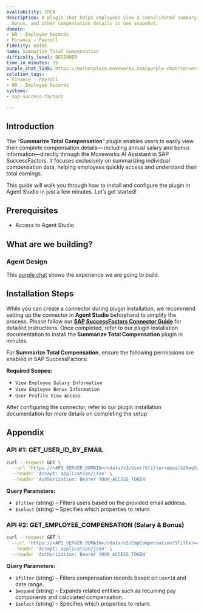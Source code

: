```yaml
---
availability: IDEA
description: A plugin that helps employees view a consolidated summary of salary,
  bonus, and other compensation details in one snapshot.
domain:
- HR - Employee Records
- Finance - Payroll
fidelity: GUIDE
name: Summarize Total Compensation
difficulty_level: BEGINNER
time_in_minutes: 15
purple_chat_link: https://marketplace.moveworks.com/purple-chat?conversation=%7B%22messages%22%3A%5B%7B%22role%22%3A%22user%22%2C%22parts%22%3A%5B%7B%22richText%22%3A%22Show+me+the+compensation+summaries+for+my+team%22%7D%5D%7D%2C%7B%22role%22%3A%22assistant%22%2C%22parts%22%3A%5B%7B%22reasoningSteps%22%3A%5B%7B%22status%22%3A%22success%22%2C%22richText%22%3A%22%3Cp+xmlns%3D%5C%22http%3A%2F%2Fwww.w3.org%2F1999%2Fxhtml%5C%22%3EIdentifying+direct+reports+from+%3Cb%3ESAP+SuccessFactors%3C%2Fb%3E.%3C%2Fp%3E%22%7D%2C%7B%22status%22%3A%22success%22%2C%22richText%22%3A%22%3Cp+xmlns%3D%5C%22http%3A%2F%2Fwww.w3.org%2F1999%2Fxhtml%5C%22%3EFound+3+direct+reports%3A+Priya+Sharma%2C+David+Chen%2C+and+Maria+Rodriguez.%3C%2Fp%3E%22%7D%5D%7D%2C%7B%22richText%22%3A%22%3Cp+xmlns%3D%5C%22http%3A%2F%2Fwww.w3.org%2F1999%2Fxhtml%5C%22%3EI+can+pull+compensation+data+for+your+team+from+%3Cb%3ESAP+SuccessFactors%3C%2Fb%3E.+I+found+three+direct+reports%3A+Priya+Sharma%2C+David+Chen%2C+and+Maria+Rodriguez.+What+information+are+you+interested+in%3F%3C%2Fp%3E%22%7D%2C%7B%22buttons%22%3A%5B%7B%22buttonText%22%3A%22Full+Summary%22%2C%22style%22%3A%22filled%22%7D%2C%7B%22buttonText%22%3A%22Salary+%26+Bonus%22%2C%22style%22%3A%22outlined%22%7D%2C%7B%22buttonText%22%3A%22Equity+Only%22%2C%22style%22%3A%22outlined%22%7D%5D%7D%5D%7D%2C%7B%22role%22%3A%22user%22%2C%22parts%22%3A%5B%7B%22richText%22%3A%22Full+Summary%22%7D%5D%7D%2C%7B%22role%22%3A%22assistant%22%2C%22parts%22%3A%5B%7B%22richText%22%3A%22%3Cp+xmlns%3D%5C%22http%3A%2F%2Fwww.w3.org%2F1999%2Fxhtml%5C%22%3EHere+are+the+compensation+summaries+for+your+direct+reports+for+the+current+fiscal+year%3A%3C%2Fp%3E%3Cul+xmlns%3D%5C%22http%3A%2F%2Fwww.w3.org%2F1999%2Fxhtml%5C%22%3E%3Cli%3E%3Cb%3EPriya+Sharma%3C%2Fb%3E%3Cul%3E%3Cli%3ESalary%3A+%24150%2C000%3C%2Fli%3E%3Cli%3EBonus%3A+%2425%2C000%3C%2Fli%3E%3Cli%3EEquity%3A+250+RSUs%3C%2Fli%3E%3C%2Ful%3E%3C%2Fli%3E%3Cli%3E%3Cb%3EDavid+Chen%3C%2Fb%3E%3Cul%3E%3Cli%3ESalary%3A+%24145%2C000%3C%2Fli%3E%3Cli%3EBonus%3A+%2422%2C000%3C%2Fli%3E%3Cli%3EEquity%3A+225+RSUs%3C%2Fli%3E%3C%2Ful%3E%3C%2Fli%3E%3Cli%3E%3Cb%3EMaria+Rodriguez%3C%2Fb%3E%3Cul%3E%3Cli%3ESalary%3A+%24160%2C000%3C%2Fli%3E%3Cli%3EBonus%3A+%2430%2C000%3C%2Fli%3E%3Cli%3EEquity%3A+300+RSUs%3C%2Fli%3E%3C%2Ful%3E%3C%2Fli%3E%3C%2Ful%3E%22%7D%2C%7B%22citations%22%3A%5B%7B%22connectorName%22%3A%22sap-successfactors%22%2C%22citationTitle%22%3A%22Priya+Sharma%22%7D%2C%7B%22connectorName%22%3A%22sap-successfactors%22%2C%22citationTitle%22%3A%22David+Chen%22%7D%2C%7B%22connectorName%22%3A%22sap-successfactors%22%2C%22citationTitle%22%3A%22Maria+Rodriguez%22%7D%5D%7D%5D%7D%5D%7D
solution_tags:
- Finance - Payroll
- HR - Employee Records
systems:
- sap-success-factors

---
```

## Introduction

The “**Summarize Total Compensation**” plugin enables users to easily view their complete compensation details— including annual salary and bonus information—directly through the Moveworks AI Assistant in SAP SuccessFactors. It focuses exclusively on summarizing individual compensation data, helping employees quickly access and understand their total earnings.

This guide will walk you through how to install and configure the plugin in Agent Studio in just a few minutes. Let’s get started!

## **Prerequisites**

- Access to Agent Studio

## **What are we building?**

### Agent Design

This [purple chat](https://marketplace.moveworks.com/purple-chat?conversation=%7B%22citations%22%3A%5B%7B%22connectorName%22%3A%22sap-successfactors%22%2C%22citationTitle%22%3A%22Employee+Compensation%22%7D%5D%2C%22messages%22%3A%5B%7B%22role%22%3A%22user%22%2C%22parts%22%3A%5B%7B%22richText%22%3A%22Can+you+provide+my+compensation+details%2C+including+salary+and+bonus%2C+for+the+first+quarter+of+2019%3F%22%7D%5D%7D%2C%7B%22role%22%3A%22assistant%22%2C%22parts%22%3A%5B%7B%22reasoningSteps%22%3A%5B%7B%22status%22%3A%22success%22%2C%22richText%22%3A%22Identifying+the+user+in+%3Cb+xmlns%3D%5C%22http%3A%2F%2Fwww.w3.org%2F1999%2Fxhtml%5C%22%3ESAP+SuccessFactors%3C%2Fb%3E.%22%7D%2C%7B%22status%22%3A%22success%22%2C%22richText%22%3A%22User+identified+successfully.+Retrieving+salary+and+bonus+details+for+Q1+2019.%22%7D%5D%7D%2C%7B%22richText%22%3A%22Here+are+your+salary+and+bonus+details+for+the+period+%3Cb+xmlns%3D%5C%22http%3A%2F%2Fwww.w3.org%2F1999%2Fxhtml%5C%22%3EJanuary+1%2C+2019%3C%2Fb%3E+to+%3Cb+xmlns%3D%5C%22http%3A%2F%2Fwww.w3.org%2F1999%2Fxhtml%5C%22%3EMarch+31%2C+2019%3C%2Fb%3E%3A%22%7D%2C%7B%22richText%22%3A%22%3Cul+xmlns%3D%5C%22http%3A%2F%2Fwww.w3.org%2F1999%2Fxhtml%5C%22%3E%3Cli%3E%3Cb%3EAnnual+Base+Salary%3C%2Fb%3E%3A+%2495%2C500+USD%3C%2Fli%3E%3Cli%3E%3Cb%3EBase+Salary+%28per+pay+period%29%3C%2Fb%3E%3A+%243%2C979+USD%3C%2Fli%3E%3Cli%3E%3Cb%3EFrequency%3C%2Fb%3E%3A+Bi-Weekly%3C%2Fli%3E%3Cli%3E%3Cb%3EBonus+Target%3C%2Fb%3E%3A+%246%2C500+USD%3C%2Fli%3E%3Cli%3E%3Cb%3EBonus+Paid%3C%2Fb%3E%3A+%246%2C000+USD%3C%2Fli%3E%3Cli%3E%3Cb%3EPay+Range%3C%2Fb%3E%3A+PR-US-SU-09%3C%2Fli%3E%3Cli%3E%3Cb%3ECompa+Ratio%3C%2Fb%3E%3A+1.1200%3C%2Fli%3E%3Cli%3E%3Cb%3ERange+Penetration%3C%2Fb%3E%3A+0.8100%3C%2Fli%3E%3Cli%3E%3Cb%3ECurrency%3C%2Fb%3E%3A+USD%3C%2Fli%3E%3Cli%3E%3Cb%3EEvent+Reason%3C%2Fb%3E%3A+New+Hire+Compensation%3C%2Fli%3E%3C%2Ful%3E%22%7D%2C%7B%22citations%22%3A%5B%7B%22connectorName%22%3A%22sap-successfactors%22%2C%22citationTitle%22%3A%22View+Quarterly+Summary%22%7D%5D%7D%5D%7D%2C%7B%22role%22%3A%22user%22%2C%22parts%22%3A%5B%7B%22richText%22%3A%22What+were+my+total+salary+and+bonus+for+the+entire+year+2019%3F%22%7D%5D%7D%2C%7B%22role%22%3A%22assistant%22%2C%22parts%22%3A%5B%7B%22reasoningSteps%22%3A%5B%7B%22status%22%3A%22success%22%2C%22richText%22%3A%22Retrieving+full+year+salary+and+bonus+details+for+2019+from+%3Cb+xmlns%3D%5C%22http%3A%2F%2Fwww.w3.org%2F1999%2Fxhtml%5C%22%3ESAP+SuccessFactors%3C%2Fb%3E.%22%7D%5D%7D%2C%7B%22richText%22%3A%22Here+are+your+salary+and+bonus+details+for+the+full+year+%3Cb+xmlns%3D%5C%22http%3A%2F%2Fwww.w3.org%2F1999%2Fxhtml%5C%22%3EJanuary+1%2C+2019%3C%2Fb%3E+to+%3Cb+xmlns%3D%5C%22http%3A%2F%2Fwww.w3.org%2F1999%2Fxhtml%5C%22%3EDecember+31%2C+2019%3C%2Fb%3E%3A%22%7D%2C%7B%22richText%22%3A%22%3Cul+xmlns%3D%5C%22http%3A%2F%2Fwww.w3.org%2F1999%2Fxhtml%5C%22%3E%3Cli%3E%3Cb%3EAnnual+Base+Salary%3C%2Fb%3E%3A+%2498%2C000+USD%3C%2Fli%3E%3Cli%3E%3Cb%3ETotal+Bonus+Target%3C%2Fb%3E%3A+%2426%2C000+USD%3C%2Fli%3E%3Cli%3E%3Cb%3ETotal+Bonus+Paid%3C%2Fb%3E%3A+%2424%2C500+USD%3C%2Fli%3E%3Cli%3E%3Cb%3EFrequency%3C%2Fb%3E%3A+Semi-Monthly%3C%2Fli%3E%3Cli%3E%3Cb%3EPay+Range%3C%2Fb%3E%3A+PR-US-SU-09%3C%2Fli%3E%3Cli%3E%3Cb%3ECompa+Ratio%3C%2Fb%3E%3A+1.1500%3C%2Fli%3E%3Cli%3E%3Cb%3ERange+Penetration%3C%2Fb%3E%3A+0.8300%3C%2Fli%3E%3Cli%3E%3Cb%3ECurrency%3C%2Fb%3E%3A+USD%3C%2Fli%3E%3Cli%3E%3Cb%3EEvent+Reason%3C%2Fb%3E%3A+Performance+Review%3C%2Fli%3E%3C%2Ful%3E%22%7D%2C%7B%22citations%22%3A%5B%7B%22connectorName%22%3A%22sap-successfactors%22%2C%22citationTitle%22%3A%22View+Annual+Compensation+Report%22%7D%5D%7D%5D%7D%2C%7B%22role%22%3A%22user%22%2C%22parts%22%3A%5B%7B%22richText%22%3A%22Could+you+display+only+my+salary+for+2019%2C+excluding+bonuses%3F%22%7D%5D%7D%2C%7B%22role%22%3A%22assistant%22%2C%22parts%22%3A%5B%7B%22reasoningSteps%22%3A%5B%7B%22status%22%3A%22success%22%2C%22richText%22%3A%22Retrieving+only+salary+details+for+2019+from+%3Cb+xmlns%3D%5C%22http%3A%2F%2Fwww.w3.org%2F1999%2Fxhtml%5C%22%3ESAP+SuccessFactors%3C%2Fb%3E.%22%7D%5D%7D%2C%7B%22richText%22%3A%22Here+is+your+salary+information+for+the+full+year+%3Cb+xmlns%3D%5C%22http%3A%2F%2Fwww.w3.org%2F1999%2Fxhtml%5C%22%3EJanuary+1%2C+2019%3C%2Fb%3E+to+%3Cb+xmlns%3D%5C%22http%3A%2F%2Fwww.w3.org%2F1999%2Fxhtml%5C%22%3EDecember+31%2C+2019%3C%2Fb%3E%3A%22%7D%2C%7B%22richText%22%3A%22%3Cul+xmlns%3D%5C%22http%3A%2F%2Fwww.w3.org%2F1999%2Fxhtml%5C%22%3E%3Cli%3E%3Cb%3EAnnual+Base+Salary%3C%2Fb%3E%3A+%2498%2C000+USD%3C%2Fli%3E%3Cli%3E%3Cb%3EBase+Salary+%28per+pay+period%29%3C%2Fb%3E%3A+%244%2C083+USD%3C%2Fli%3E%3Cli%3E%3Cb%3EFrequency%3C%2Fb%3E%3A+Bi-Weekly%3C%2Fli%3E%3Cli%3E%3Cb%3EPay+Range%3C%2Fb%3E%3A+PR-US-SU-09%3C%2Fli%3E%3Cli%3E%3Cb%3ECompa+Ratio%3C%2Fb%3E%3A+1.1500%3C%2Fli%3E%3Cli%3E%3Cb%3ERange+Penetration%3C%2Fb%3E%3A+0.8300%3C%2Fli%3E%3Cli%3E%3Cb%3ECurrency%3C%2Fb%3E%3A+USD%3C%2Fli%3E%3Cli%3E%3Cb%3EEvent+Reason%3C%2Fb%3E%3A+Annual+Increment%3C%2Fli%3E%3C%2Ful%3E%22%7D%2C%7B%22citations%22%3A%5B%7B%22connectorName%22%3A%22sap-successfactors%22%2C%22citationTitle%22%3A%22View+Salary+Statement%22%7D%5D%7D%5D%7D%5D%7D) shows the experience we are going to build.

## Installation Steps

While you can create a connector during plugin installation, we recommend setting up the connector in **Agent Studio** beforehand to simplify the process. Please follow our [**SAP SuccessFactors Connector Guide**](https://marketplace.moveworks.com/connectors/sap-success-factors?hist=home%2Cbrws) for detailed instructions. Once completed, refer to our plugin installation documentation to install the **Summarize Total Compensation** plugin in minutes.

For **Summarize Total Compensation**, ensure the following permissions are enabled in SAP SuccessFactors:

**Required Scopes:**

- `View Employee Salary Information`
- `View Employee Bonus Information`
- `User Profile View Access`

After configuring the connector, refer to our plugin installation documentation for more details on completing the setup

## **Appendix**

### **API #1: GET_USER_ID_BY_EMAIL**

```bash
curl --request GET \
  --url 'https://<API_SERVER_DOMAIN>/odata/v2/User?$filter=email%20eq%20%27{{user_email}}%27&$select=userId,username' \
  --header 'Accept: application/json' \
  --header 'Authorization: Bearer YOUR_ACCESS_TOKEN'
```

**Query Parameters:**

- `$filter` (string) – Filters users based on the provided email address.
- `$select` (string) – Specifies which properties to return

### **API #2: GET_EMPLOYEE_COMPENSATION (Salary & Bonus)**

```bash
curl --request GET \
  --url 'https://<API_SERVER_DOMAIN>/odata/v2/EmpCompensation?$filter=userId%20eq%20%27{{user_id}}%27%20and%20startDate%20ge%20datetime%27{{start_date}}%27%20and%20startDate%20le%20datetime%27{{end_date}}%27&$expand=empPayCompRecurringNav,empCompensationCalculatedNav&$select=userId,startDate,lastModifiedDateTime,effectiveLatestChange,endDate,createdDateTime,createdOn,bonusTarget,payrollSystemId,event,benefitsRate,isHighlyCompensatedEmployee,lastModifiedBy,prorationFactor,eventReason,lastModifiedOn,payGroup,isEligibleForCar,createdBy,isInsider,compensationStructure,isEligibleForBenefits,empPayCompRecurringNav/payComponent,empPayCompRecurringNav/seqNumber,empPayCompRecurringNav/userId,empPayCompRecurringNav/startDate,empPayCompRecurringNav/lastModifiedDateTime,empPayCompRecurringNav/notes,empPayCompRecurringNav/effectiveLatestChange,empPayCompRecurringNav/endDate,empPayCompRecurringNav/lastModifiedBy,empPayCompRecurringNav/createdDateTime,empPayCompRecurringNav/createdOn,empPayCompRecurringNav/frequency,empPayCompRecurringNav/lastModifiedOn,empPayCompRecurringNav/createdBy,empPayCompRecurringNav/paycompvalue,empPayCompRecurringNav/currencyCode,empCompensationCalculatedNav/seqNumber,empCompensationCalculatedNav/startDate,empCompensationCalculatedNav/yearlyBaseSalary,empCompensationCalculatedNav/rangePenetration,empCompensationCalculatedNav/errorMessage,empCompensationCalculatedNav/errorCode,empCompensationCalculatedNav/currency,empCompensationCalculatedNav/compaRatio,empCompensationCalculatedNav/payRange' \
  --header 'Accept: application/json' \
  --header 'Authorization: Bearer YOUR_ACCESS_TOKEN'
```

**Query Parameters:**

- `$filter` (string) – Filters compensation records based on `userId` and date range.
- `$expand` (string) – Expands related entities such as recurring pay components and calculated compensation.
- `$select` (string) – Specifies which properties to return.